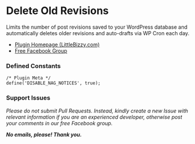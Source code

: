 # Delete Old Revisions

Limits the number of post revisions saved to your WordPress database and automatically deletes older revisions and auto-drafts via WP Cron each day.

* [Plugin Homepage (LittleBizzy.com)](https://www.littlebizzy.com/plugins/delete-old-revisions)
* [Free Facebook Group](https://www.facebook.com/groups/littlebizzy/)

### Defined Constants

    /* Plugin Meta */
    define('DISABLE_NAG_NOTICES', true);

### Support Issues

*Please do not submit Pull Requests. Instead, kindly create a new Issue with relevant information if you are an experienced developer, otherwise post your comments in our free Facebook group.*

***No emails, please! Thank you.***
